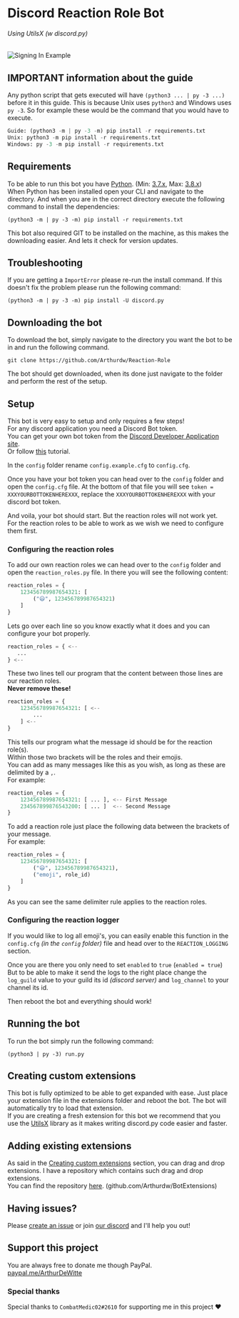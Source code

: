 # Discord Reaction Role Bot

###### Using UtilsX (w discord.py)

![Signing In Example](https://the-earth.is-inside.me/gSC4Nmdo.gif)

## IMPORTANT information about the guide

Any python script that gets executed will have `(python3 ... | py -3 ...)` before it 
in this guide. This is because Unix uses `python3` and Windows uses `py -3`.
So for example these would be the command that you would have to execute.

```py
Guide: (python3 -m | py -3 -m) pip install -r requirements.txt
Unix: python3 -m pip install -r requirements.txt
Windows: py -3 -m pip install -r requirements.txt
```

## Requirements

To be able to run this bot you have [Python](https://www.python.org). (Min: [3.7.x](https://www.python.org/downloads/release/python-379/), Max: [3.8.x](https://www.python.org/downloads/release/python-386/))  
When Python has been installed open your CLI and navigate to the directory.
And when you are in the correct directory execute the following command to install the dependencies:

```
(python3 -m | py -3 -m) pip install -r requirements.txt
```

This bot also required GIT to be installed on the machine, as this makes the downloading
easier. And lets it check for version updates.

## Troubleshooting

If you are getting a `ImportError` please re-run the install command.
If this doesn't fix the problem please run the following command:
```
(python3 -m | py -3 -m) pip install -U discord.py
```

## Downloading the bot

To download the bot, simply navigate to the directory you want the bot to be in and run the
following command.

```
git clone https://github.com/Arthurdw/Reaction-Role
```

The bot should get downloaded, when its done just navigate to the folder and perform 
the rest of the setup.

## Setup

This bot is very easy to setup and only requires a few steps!  
For any discord application you need a Discord Bot token.  
You can get your own bot token from the [Discord Developer Application site](https://discordapp.com/developers/applications/me).  
Or follow [this](https://github.com/Arthurdw/Reaction-Role/wiki/How-to-create-your-bot-and-find-your-own-bot-token!) tutorial.

In the `config` folder rename `config.example.cfg` to `config.cfg`.

Once you have your bot token you can head over to the `config` folder and open the `config.cfg` file.
At the bottom of that file you will see `token = XXXYOURBOTTOKENHEREXXX`, 
replace the `XXXYOURBOTTOKENHEREXXX` with your discord bot token.

And voila, your bot should start. But the reaction roles will not work yet.  
For the reaction roles to be able to work as we wish we need to configure them first.

### Configuring the reaction roles

To add our own reaction roles we can head over to the `config` folder and open the `reaction_roles.py` file.
In there you will see the following content:

```py
reaction_roles = {
    123456789987654321: [
        ("😃", 123456789987654321)
    ]
}
```

Lets go over each line so you know exactly what it does and you can configure your bot properly.  

```py
reaction_roles = { <--
   ...
} <--
```

These two lines tell our program that the content between those lines are our reaction roles.  
**Never remove these!**

```py
reaction_roles = {
    123456789987654321: [ <--
        ...
    ] <--
}
```

This tells our program what the message id should be for the reaction role(s).  
Within those two brackets will be the roles and their emojis.   
You can add as many messages like this as you wish, as long as these are delimited by a `,`.  
For example:

```py
reaction_roles = {
    123456789987654321: [ ... ], <-- First Message
    234567899876543200: [ ... ]  <-- Second Message
}
```

To add a reaction role just place the following data between the brackets of your message.  
For example:

```py 
reaction_roles = {
    123456789987654321: [
        ("😃", 123456789987654321),
        ("emoji", role_id)
    ]
}
```

As you can see the same delimiter rule applies to the reaction roles.

### Configuring the reaction logger

If you would like to log all emoji's, you can easily enable this function in the `config.cfg` *(in the `config` folder)* file 
and head over to the `REACTION_LOGGING` section.

Once you are there you only need to set `enabled` to `true` (`enabled = true`)
But to be able to make it send the logs to the right place change the `log_guild` value to 
your guild its id *(discord server)* and `log_channel` to your channel its id.

Then reboot the bot and everything should work!

## Running the bot

To run the bot simply run the following command:
```
(python3 | py -3) run.py
```

## Creating custom extensions

This bot is fully optimized to be able to get expanded with ease. Just place your extension file in 
the extensions folder and reboot the bot. The bot will automatically try to load that extension.  
If you are creating a fresh extension for this bot we recommend that you use the [UtilsX](http://docs.xiler.net/utilsx) 
library as it makes writing discord.py code easier and faster.

## Adding existing extensions

As said in the [Creating custom extensions](#creating-custom-extensions) section, you can drag and drop extensions. 
I have a repository which contains such drag and drop extensions.  
You can find the repository [here](https://github.com/Arthurdw/BotExtensions). (github.com/Arthurdw/BotExtensions)

## Having issues?
Please [create an issue](https://github.com/Arthurdw/Reaction-Role/issues/new) or join [our discord](https://discord.gg/Z6dw5pw) and I'll help you out!

## Support this project

You are always free to donate me though PayPal.  
[paypal.me/ArthurDeWitte](http://paypal.me/ArthurDeWitte)

### Special thanks

Special thanks to `CombatMedic02#2610` for supporting me in this project ♥
